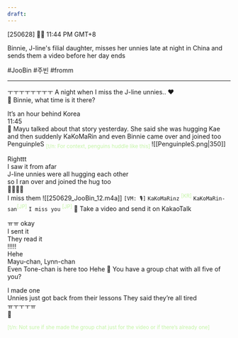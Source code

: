 ```yaml
---
draft:
---
```

[250628] 🐣💭 11:44 PM GMT+8

Binnie, J-line's filial daughter, misses her unnies late at night in China and sends them a video before her day ends

#JooBin #주빈 #fromm
___
ㅜㅜㅜㅜㅜㅜㅜㅜ
A night when I miss the J-line unnies..
❤️  
🫧 Binnie, what time is it there?

It’s an hour behind Korea  
11:45  
🫧 Mayu talked about that story yesterday. She said she was hugging Kae and then suddenly KaKoMaRin and even Binnie came over and joined too
PenguinpleS
<sub><font color="#c3f4a5">[t/n: For context, penguins huddle like this] </font></sub>
![[PenguinpleS.png|350]]


Righttt  
I saw it from afar  
J-line unnies were all hugging each other  
so I ran over and joined the hug too  
🫶🏻🫶🏻  
I miss them
![[250629_JooBin_12.m4a]]
`[VM: 🎙️]` 
`KaKoMaRinz` <sup><font color="#c3f4a5">[KR]</font></sup>
`KaKoMaRin-san`<sup><font color="#c3f4a5">[JP]</font></sup>
`I miss you` <sup><font color="#c3f4a5">[JP]</font></sup>
🫧 Take a video and send it on KakaoTalk

ㅠㅠ okay  
I sent it  
They read it  
!!!!!  
Hehe  
Mayu-chan, Lynn-chan  
Even Tone-chan is here too
Hehe
🫧 You have a group chat with all five of you?

I made one  
Unnies just got back from their lessons
They said they’re all tired  
ㅠㅜㅜㅜㅠ  
🥹

<sup><font color="#c3f4a5">[t/n: Not sure if she made the group chat just for the video or if there’s already one]</font></sup>

